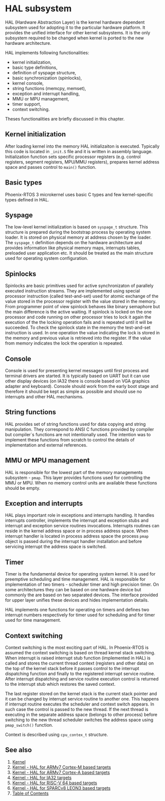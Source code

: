 # HAL subsystem

HAL (Hardware Abstraction Layer) is the kernel hardware dependent subsystem used for adopting it to the particular hardware platform. It provides the unified interface for other kernel subsystems. It is the only subsystem required to be changed when kernel is ported to the new hardware architecture.

HAL implements following functionalities:

* kernel initialization,
* basic type definitions,
* definition of syspage structure,
* basic synchronization (spinlocks),
* kernel console,
* string functions (memcpy, memset),
* exception and interrupt handling,
* MMU or MPU management,
* timer support,
* context switching.

Theses functionalities are briefly discussed in this chapter.

## Kernel initialization

After loading kernel into the memory HAL initializaiton is executed. Typically this code is located in `_init.S` file and it is written in assembly language. Initialization function sets specific processor registers (e.g. control registers, segment registers, MPU/MMU registers), prepares kernel address space and passes control to `main()` function.

## Basic types

Phoenix-RTOS 3 microkernel uses basic C types and few kernel-specific types defined in HAL.

## Syspage

The low-level kernel initialization is based on `syspage_t` structure. This structure is prepared during the bootstrap process by operating system loader.  It is stored on physical memory at address chosen by the loader.  The `syspage_t` definition depends on the hardware architecture and provides information like physical memory maps, interrupts tables, preloaded user application etc. It should be treated as the main structure used for operating system configuration.

## Spinlocks

Spinlocks are basic primitives used for active synchronizaton of parallely executed instruction streams. They are implemented using special processor instruction (called test-and-set) used for atomic exchange of the value stored in the processor register with the value stored in the memory. From programmer point of view spinlock behaves like binary semaphore but the main difference is the active waiting. If spinlock is locked on the one processor and code running on other processor tries to lock it again the execution of the the locking operation fails and is repeated until it will be succeeded. To check the spinlock state in the memory the test-and-set instruction is used. In one operation the value indicating the lock is stored in the memory and previous value is retrieved into the register. If the value from memory indicates the lock the operation is repeated.

## Console

Console is used for presenting kernel messages until first process and terminal drivers are started. It is typically based on UART but it can use other display devices (on IA32 there is console based on VGA graphics adapter and keyboard). Console should work from the early boot stage and therefore it should be kept as simple as possible and should use no interrupts and other HAL mechanisms.

## String functions

HAL provides set of string functions used for data copying and string manipulation. They correspond to ANSI C functions provided by compiler but compiler`s functions are not intentionally used. The intention was to implement these functions from scratch to control the details of implementation and external references.

## MMU or MPU management

HAL is responsible for the lowest part of the memory managements subsystem - `pmap`. This layer provides functions used for controlling the MMU or MPU. When no memory control units are available these functions should be empty.

## Exception and interrupts

HAL plays important role in exceptions and interrupts handling. It handles interrupts controller, implements the interrupt and exception stubs and interrupt and exception service routines invocations. Interrupts routines can reside in the kernel address space or in process address space. When interrupt handler is located in process address space the process `pmap` object is passed during the interrupt handler installation and before servicing interrupt the address space is switched.

## Timer

Timer is the fundamental device for operating system kernel. It is used for preemptive scheduling and time management. HAL is responsible for implementation of two timers - scheduler timer and high precision timer. On some architectures they can be based on one hardware device but commonly the are based on two separated devices. The interface provided for upper layer unifies these devices and hides implementation details.

HAL implements one functions for operating on timers and defines two interrupt numbers respectively for timer used for scheduling and for timer used for time management.

## Context switching

Context switching is the most exciting part of HAL. In Phoenix-RTOS is assumed the context switching is based on thread kernel stack switching. When interrupt is raised interrupt stub function (implemented in HAL) is called and stores the current thread context (registers and other data) on the top of the kernel stack before it passes control to the interrupt dispatching function and finally to the registered interrupt service routine. After interrupt dispatching and service routine execution control is returned to the interrupt stub which restores the saved context.

The last register stored on the kernel stack is the current stack pointer and it can be changed by interrupt service routine to another one. This happens if interrupt routine executes the scheduler and context switch appears. In such case the control is passed to the new thread. If the next thread is executing in the separate address space (belongs to other process) before switching to the new thread scheduler switches the address space using `pmap_switch()` function.

Context is described using `cpu_contex_t` structure.

## See also

1. [Kernel](../README.md)
2. [Kernel - HAL for ARMv7 Cortex-M based targets](armv7m.md)
3. [Kernel - HAL for ARMv7 Cortex-A based targets](armv7a.md)
4. [Kernel - HAL for IA32 targets](ia32.md)
5. [Kernel - HAL for RISC-V 64 based targets](riscv64.md)
6. [Kernel - HAL for SPARCv8 LEON3 based targets](sparcv8leon3.md)
7. [Table of Contents](../README.md)
